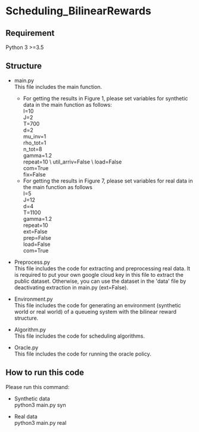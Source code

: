 # Scheduling_BilinearRewards


## Requirement
 Python 3 >=3.5

## Structure
  * main.py\
    This file includes the main function.
    * For getting the results in Figure 1, please set variables for synthetic data in the main function as follows:\
   I=10 \
   J=2 \
   T=700 \
   d=2 \
   mu_inv=1 \
   rho_tot=1 \
   n_tot=8  \
   gamma=1.2\
   repeat=10 \ 
   util_arriv=False \ 
   load=False \
   com=True \
   fix=False 
    * For getting the results in Figure 7, please set variables for real data in the main function as follows\
   I=5\
   J=12\
   d=4\
   T=1100\
   gamma=1.2 \
   repeat=10 \
   ext=False  \
   prep=False \
   load=False \
   com=True

  * Preprocess.py\
  This file includes the code for extracting and preprocessing real data. It is required to put your own google cloud key in this file to extract the public dataset. Otherwise, you can use the dataset in the 'data' file by deactivating extraction in main.py (ext=False).

  * Environment.py\
  This file includes the code for generating an environment (synthetic world or real world) of a queueing system with the bilinear reward structure. 
  
  * Algorithm.py\
  This file includes the code for scheduling algorithms.

  * Oracle.py\
  This file includes the code for running the oracle policy.

## How to run this code
Please run this command:

 * Synthetic data\
 python3 main.py syn

 * Real data\
 python3 main.py real
